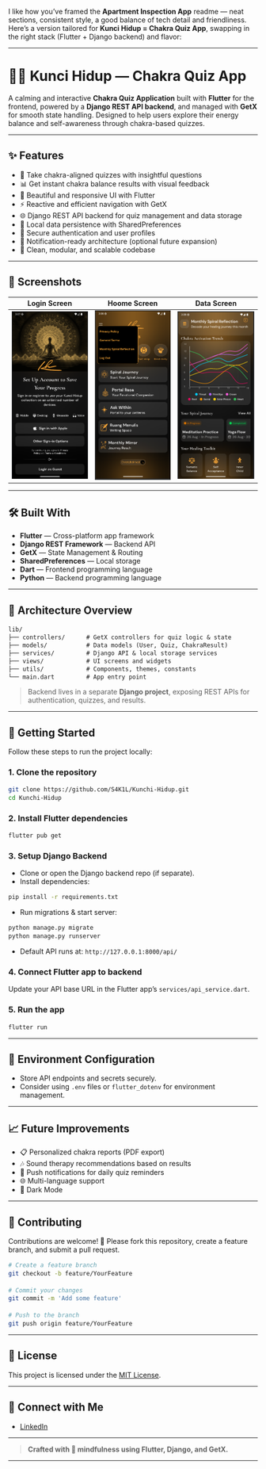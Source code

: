 I like how you’ve framed the **Apartment Inspection App** readme — neat sections, consistent style, a good balance of tech detail and friendliness.
Here’s a version tailored for **Kunci Hidup = Chakra Quiz App**, swapping in the right stack (Flutter + Django backend) and flavor:

---

# 🧘‍♂️ Kunci Hidup — Chakra Quiz App

A calming and interactive **Chakra Quiz Application** built with **Flutter** for the frontend, powered by a **Django REST API backend**, and managed with **GetX** for smooth state handling.
Designed to help users explore their energy balance and self-awareness through chakra-based quizzes.

---

## ✨ Features

* 🧩 Take chakra-aligned quizzes with insightful questions
* 📊 Get instant chakra balance results with visual feedback
* 🎨 Beautiful and responsive UI with Flutter
* ⚡ Reactive and efficient navigation with GetX
* 🌐 Django REST API backend for quiz management and data storage
* 💾 Local data persistence with SharedPreferences
* 🔐 Secure authentication and user profiles
* 🔔 Notification-ready architecture (optional future expansion)
* 🧹 Clean, modular, and scalable codebase

---

## 📱 Screenshots

|               Login Screen              |              Hoome Screen             |               Data Screen              |
| :--------------------------------------: | :----------------------------------: | :--------------------------------------: |
| ![Splash](assets/screenshots/login.png) | ![Quiz](assets/screenshots/home.png) | ![Result](assets/screenshots/data.png) |

---

## 🛠️ Built With

* **Flutter** — Cross-platform app framework
* **Django REST Framework** — Backend API
* **GetX** — State Management & Routing
* **SharedPreferences** — Local storage
* **Dart** — Frontend programming language
* **Python** — Backend programming language

---

## 🧩 Architecture Overview

```plaintext
lib/
├── controllers/      # GetX controllers for quiz logic & state
├── models/           # Data models (User, Quiz, ChakraResult)
├── services/         # Django API & local storage services
├── views/            # UI screens and widgets
├── utils/            # Components, themes, constants
└── main.dart         # App entry point
```

> Backend lives in a separate **Django project**, exposing REST APIs for authentication, quizzes, and results.

---

## 🚀 Getting Started

Follow these steps to run the project locally:

### 1. **Clone the repository**

```bash
git clone https://github.com/S4K1L/Kunchi-Hidup.git
cd Kunchi-Hidup
```

### 2. **Install Flutter dependencies**

```bash
flutter pub get
```

### 3. **Setup Django Backend**

* Clone or open the Django backend repo (if separate).
* Install dependencies:

```bash
pip install -r requirements.txt
```

* Run migrations & start server:

```bash
python manage.py migrate
python manage.py runserver
```

* Default API runs at: `http://127.0.0.1:8000/api/`

### 4. **Connect Flutter app to backend**

Update your API base URL in the Flutter app’s `services/api_service.dart`.

### 5. **Run the app**

```bash
flutter run
```

---

## 🔑 Environment Configuration

* Store API endpoints and secrets securely.
* Consider using `.env` files or `flutter_dotenv` for environment management.

---

## 📈 Future Improvements

* 📋 Personalized chakra reports (PDF export)
* 🎶 Sound therapy recommendations based on results
* 📲 Push notifications for daily quiz reminders
* 🌐 Multi-language support
* 🎨 Dark Mode

---

## 🤝 Contributing

Contributions are welcome! 🎉
Please fork this repository, create a feature branch, and submit a pull request.

```bash
# Create a feature branch
git checkout -b feature/YourFeature

# Commit your changes
git commit -m 'Add some feature'

# Push to the branch
git push origin feature/YourFeature
```

---

## 📄 License

This project is licensed under the [MIT License](LICENSE).

---

## 💬 Connect with Me

* [LinkedIn](https://www.linkedin.com/in/s4k1l)

---

> **Crafted with 🌸 mindfulness using Flutter, Django, and GetX.**

---
